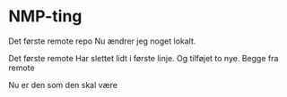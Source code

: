 # NMP-ting

Det første remote repo 
Nu ændrer jeg noget lokalt. 

Det første remote
Har slettet lidt i første linje.
Og tilføjet to nye. Begge fra remote

Nu er den som den skal være
